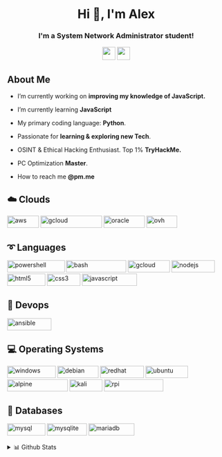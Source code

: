 <h1 align="center">Hi 👋, I'm Alex</h1>
<h3 align="center">I'm a System Network Administrator student!<br></h3>

<p align="center">
<img height="30" src="https://camo.githubusercontent.com/8205ce063a2d9574df5e4788b2b8a528acadc88143c74bda1a17d7a391f08ce1/68747470733a2f2f696d672e736869656c64732e696f2f62616467652f50726f746f6e4d61696c2d3842383943433f7374796c653d666f722d7468652d6261646765266c6f676f3d70726f746f6e6d61696c266c6f676f436f6c6f723d7768697465" /> 
<img height="30"src="https://img.shields.io/badge/linkedin-blue.svg?&style=for-the-badge&logo=linkedin&logoColor=white" /> </p>

<h2>About Me</h2>

* I’m currently working on **improving my knowledge of JavaScript.**

* I’m currently learning **JavaScript** 
   
* My primary coding language: **Python**.

* Passionate for **learning & exploring new Tech**.

* OSINT & Ethical Hacking Enthusiast. Top 1% **TryHackMe.**

* PC Optimization **Master**.

* How to reach me **@pm.me**

<h2>☁️ Clouds </h2>

<img src="https://camo.githubusercontent.com/9281daa5684971fd3325661e3dd5fea86b21a902e3741a556fb636fbf0e2f3d4/68747470733a2f2f696d672e736869656c64732e696f2f62616467652f4157532d2532334646393930302e7376673f7374796c653d666f722d7468652d6261646765266c6f676f3d616d617a6f6e2d617773266c6f676f436f6c6f723d7768697465" alt="aws" width="73" height="28"/> <img src="https://camo.githubusercontent.com/0ff95ac28f85bda17f062b6babaa5f81dcfb540ad9239a9f248057ede13027fa/68747470733a2f2f696d672e736869656c64732e696f2f62616467652f476f6f676c65436c6f75642d2532333432383546342e7376673f7374796c653d666f722d7468652d6261646765266c6f676f3d676f6f676c652d636c6f7564266c6f676f436f6c6f723d7768697465" alt="gcloud" width="142" height="28"/> <img src="https://camo.githubusercontent.com/e0594be4f96e40f70c05b1c2b9aa82457aacdc06a77f3d02411529de244e9ab8/68747470733a2f2f696d672e736869656c64732e696f2f62616467652f4f7261636c652d4638303030303f7374796c653d666f722d7468652d6261646765266c6f676f3d6f7261636c65266c6f676f436f6c6f723d7768697465" alt="oracle" width="95" height="28"/> <img src="https://camo.githubusercontent.com/9a93e675225a69a1fd58fc58cc9aab3feb7137edac7eadfb039b8f7523b0cc40/68747470733a2f2f696d672e736869656c64732e696f2f62616467652f6f76682d2532333132334636442e7376673f7374796c653d666f722d7468652d6261646765266c6f676f3d6f7668266c6f676f436f6c6f723d23313233463644" alt="ovh" width="71" height="28"/>


<h2>➰ Languages </h2>

<img src="https://camo.githubusercontent.com/9ed62b32f2eb1f846445c92130d9475b2e4cfe5b9fbbc675059879778afc5c38/68747470733a2f2f696d672e736869656c64732e696f2f62616467652f506f7765725368656c6c2d2532333533393146452e7376673f7374796c653d666f722d7468652d6261646765266c6f676f3d706f7765727368656c6c266c6f676f436f6c6f723d7768697465" alt="powershell" width="132.5" height="28"/> <img src="https://camo.githubusercontent.com/7df250f624de398fbf14c84b1667c3d1e8e1450d67c0be03bd0dfb4e6a28c2c2/68747470733a2f2f696d672e736869656c64732e696f2f62616467652f7368656c6c5f7363726970742d2532333132313031312e7376673f7374796c653d666f722d7468652d6261646765266c6f676f3d676e752d62617368266c6f676f436f6c6f723d7768697465" alt="bash" width="139" height="28"/> <img src="https://camo.githubusercontent.com/a1b2dac5667822ee0d98ae6d799da61987fd1658dfeb4d2ca6e3c99b1535ebd8/68747470733a2f2f696d672e736869656c64732e696f2f62616467652f707974686f6e2d3336373041303f7374796c653d666f722d7468652d6261646765266c6f676f3d707974686f6e266c6f676f436f6c6f723d666664643534" alt="gcloud" width="97" height="28"/> <img src="https://camo.githubusercontent.com/7d7b100e379663ee40a20989e6c61737e6396c1dafc3a7c6d2ada8d4447eb0e4/68747470733a2f2f696d672e736869656c64732e696f2f62616467652f6e6f64652e6a732d3644413535463f7374796c653d666f722d7468652d6261646765266c6f676f3d6e6f64652e6a73266c6f676f436f6c6f723d7768697465" alt="nodejs" width="100" height="28"/> <img src="https://camo.githubusercontent.com/49fbb99f92674cc6825349b154b65aaf4064aec465d61e8e1f9fb99da3d922a1/68747470733a2f2f696d672e736869656c64732e696f2f62616467652f68746d6c352d2532334533344632362e7376673f7374796c653d666f722d7468652d6261646765266c6f676f3d68746d6c35266c6f676f436f6c6f723d7768697465" alt="html5" width="88.25" height="28"/> <img src="https://camo.githubusercontent.com/e6b67b27998fca3bccf4c0ee479fc8f9de09d91f389cccfbe6cb1e29c10cfbd7/68747470733a2f2f696d672e736869656c64732e696f2f62616467652f637373332d2532333135373242362e7376673f7374796c653d666f722d7468652d6261646765266c6f676f3d63737333266c6f676f436f6c6f723d7768697465" alt="css3" width="77" height="28"/> <img src="https://camo.githubusercontent.com/aeddc848275a1ffce386dc81c04541654ca07b2c43bbb8ad251085c962672aea/68747470733a2f2f696d672e736869656c64732e696f2f62616467652f6a6176617363726970742d2532333332333333302e7376673f7374796c653d666f722d7468652d6261646765266c6f676f3d6a617661736372697074266c6f676f436f6c6f723d253233463744463145" alt="javascript" width="126.5" height="28"/>

<h2>🧰 Devops </h2>

<img src="https://camo.githubusercontent.com/8396abd667a0eca7d28cdb29ec63b6bf29a7854c7c3d467e6ece648c7e9b81e1/68747470733a2f2f696d672e736869656c64732e696f2f62616467652f646f636b65722d2532333064623765642e7376673f7374796c653d666f722d7468652d6261646765266c6f676f3d646f636b6572266c6f676f436f6c6f723d7768697465" alt="ansible" width="101.75" height="28"/>

<h2>💻 Operating Systems </h2>

<img src="https://camo.githubusercontent.com/41281b9a32f13ac5b9d41ed9bae12c0de662f948f9bf59fd19df354fe49af146/68747470733a2f2f696d672e736869656c64732e696f2f62616467652f57696e646f77732d3030373844363f7374796c653d666f722d7468652d6261646765266c6f676f3d77696e646f7773266c6f676f436f6c6f723d7768697465" alt="windows" width="112" height="28"/> <img src="https://camo.githubusercontent.com/94c5a32b53c1771bd1a163fe0523aee22b624e1d613ec984e52686cda1cdb2bd/68747470733a2f2f696d672e736869656c64732e696f2f62616467652f44656269616e2d4437304135333f7374796c653d666f722d7468652d6261646765266c6f676f3d64656269616e266c6f676f436f6c6f723d7768697465" alt="debian" width="95" height="28"/> <img src="https://camo.githubusercontent.com/72a473c479a42cb6f29b4bf6cc8a4f5ef3d5c36eb878117a1349a5e58361021a/68747470733a2f2f696d672e736869656c64732e696f2f62616467652f5265642532304861742d4545303030303f7374796c653d666f722d7468652d6261646765266c6f676f3d726564686174266c6f676f436f6c6f723d7768697465" alt="redhat" width="101" height="28"/> <img src="https://camo.githubusercontent.com/d6de31463470dd4540e7ece7849e6d38d423825f113ea4ae639f4dcfd0392d82/68747470733a2f2f696d672e736869656c64732e696f2f62616467652f5562756e74752d4539353432303f7374796c653d666f722d7468652d6261646765266c6f676f3d7562756e7475266c6f676f436f6c6f723d7768697465" alt="ubuntu" width="98" height="28"/> <img src="https://camo.githubusercontent.com/c2a91c7ff27cb8b6d0c77c971e168126e73a6662b5637b47e98ac6bc4fa8426e/68747470733a2f2f696d672e736869656c64732e696f2f62616467652f416c70696e655f4c696e75782d2532333044353937462e7376673f7374796c653d666f722d7468652d6261646765266c6f676f3d616c70696e652d6c696e7578266c6f676f436f6c6f723d7768697465" alt="alpine" width="140" height="28"/> <img src="https://camo.githubusercontent.com/5ff2a4fdceeaa3087a5925c470a33d117d14c6c9cef33bd7fbc4a147df8ba4ed/68747470733a2f2f696d672e736869656c64732e696f2f62616467652f4b616c692d3236384245453f7374796c653d666f722d7468652d6261646765266c6f676f3d6b616c696c696e7578266c6f676f436f6c6f723d7768697465" alt="kali" width="76" height="28"/> <img src="https://camo.githubusercontent.com/5a19333ccd9cc87637214d3a5c251c8fa43bf4e18ae84b1b4f78d150350a64c9/68747470733a2f2f696d672e736869656c64732e696f2f62616467652f2d52617370626572727950692d4335314134413f7374796c653d666f722d7468652d6261646765266c6f676f3d5261737062657272792d5069" alt="rpi" width="137" height="28"/>

<h2>💾 Databases</h2>

<img src="https://camo.githubusercontent.com/b46e59b09c063a31380646688a68018381767a7a206547c93f896df4643671e9/68747470733a2f2f696d672e736869656c64732e696f2f62616467652f6d7973716c2d2532333030303030662e7376673f7374796c653d666f722d7468652d6261646765266c6f676f3d6d7973716c266c6f676f436f6c6f723d7768697465" alt="mysql" width="88" height="28"/> <img src="https://camo.githubusercontent.com/b310667470594171440f9b80f624787ea58555296d88af177788509b0d73a40b/68747470733a2f2f696d672e736869656c64732e696f2f62616467652f73716c6974652d2532333037343035652e7376673f7374796c653d666f722d7468652d6261646765266c6f676f3d73716c697465266c6f676f436f6c6f723d7768697465" alt="mysqlite" width="92" height="28"/> <img src="https://camo.githubusercontent.com/19be198b22407b49a4ea491b2900b85e09d859dbb2801e3f0c165a84b66e1506/68747470733a2f2f696d672e736869656c64732e696f2f62616467652f4d6172696144422d3030333534353f7374796c653d666f722d7468652d6261646765266c6f676f3d6d617269616462266c6f676f436f6c6f723d7768697465" alt="mariadb" width="106" height="28"/>

<p align="center">
 <details>
<summary>📊 Github Stats</summary> </p>

<p align="center"> <img src="https://github-readme-stats.vercel.app/api?username=alcrb&show_icons=true&theme=gotham" alt="A C | Stats" />
<p align="center"> <img src="https://github-readme-stats.vercel.app/api/top-langs/?username=alcrb&theme=gotham")
</details>

![Visitor Count](https://profile-counter.glitch.me/{alcrb}/count.svg) </p>
